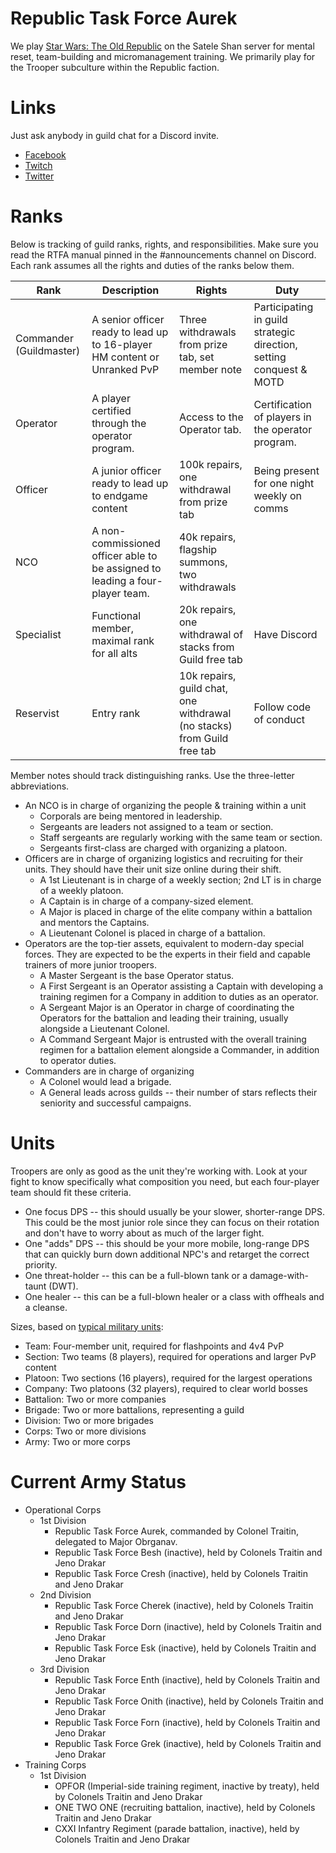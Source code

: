# Republic Task Force Aurek

We play [Star Wars: The Old Republic](http://swtor.com/) on the Satele Shan server for mental reset, team-building and micromanagement training. We primarily play for the Trooper subculture within the Republic faction.

# Links

Just ask anybody in guild chat for a Discord invite.

* [Facebook](https://www.facebook.com/121stAurek/)
* [Twitch](https://www.twitch.tv/121staurek_kittarra)
* [Twitter](https://twitter.com/121staurek)

# Ranks
Below is tracking of guild ranks, rights, and responsibilities. Make sure you read the RTFA manual pinned in the #announcements channel on Discord. Each rank assumes all the rights and duties of the ranks below them.

| Rank | Description | Rights | Duty |
|---|---|---|---|
| Commander (Guildmaster) | A senior officer ready to lead up to 16-player HM content or Unranked PvP | Three withdrawals from prize tab, set member note | Participating in guild strategic direction, setting conquest & MOTD |
| Operator | A player certified through the operator program. | Access to the Operator tab. | Certification of players in the operator program. |
| Officer | A junior officer ready to lead up to endgame content | 100k repairs, one withdrawal from prize tab | Being present for one night weekly on comms |
| NCO | A non-commissioned officer able to be assigned to leading a four-player team. | 40k repairs, flagship summons, two withdrawals | 
| Specialist | Functional member, maximal rank for all alts | 20k repairs, one withdrawal of stacks from Guild free tab  | Have Discord 
| Reservist | Entry rank | 10k repairs, guild chat, one withdrawal (no stacks) from Guild free tab | Follow code of conduct |

Member notes should track distinguishing ranks. Use the three-letter abbreviations.

* An NCO is in charge of organizing the people & training within a unit
  * Corporals are being mentored in leadership.
  * Sergeants are leaders not assigned to a team or section.
  * Staff sergeants are regularly working with the same team or section.
  * Sergeants first-class are charged with organizing a platoon.
* Officers are in charge of organizing logistics and recruiting for their units. They should have their unit size online during their shift.
  * A 1st Lieutenant is in charge of a weekly section; 2nd LT is in charge of a weekly platoon.
  * A Captain is in charge of a company-sized element.
  * A Major is placed in charge of the elite company within a battalion and mentors the Captains.
  * A Lieutenant Colonel is placed in charge of a battalion. 
* Operators are the top-tier assets, equivalent to modern-day special forces. They are expected to be the experts in their field and capable trainers of more junior troopers.
  * A Master Sergeant is the base Operator status.
  * A First Sergeant is an Operator assisting a Captain with developing a training regimen for a Company in addition to duties as an operator.
  * A Sergeant Major is an Operator in charge of coordinating the Operators for the battalion and leading their training, usually alongside a Lieutenant Colonel.
  * A Command Sergeant Major is entrusted with the overall training regimen for a battalion element alongside a Commander, in addition to operator duties.
* Commanders are in charge of organizing 
  * A Colonel would lead a brigade.
  * A General leads across guilds -- their number of stars reflects their seniority and successful campaigns.

# Units

Troopers are only as good as the unit they're working with. Look at your fight to know specifically what composition you need, but each four-player team should fit these criteria.

* One focus DPS -- this should usually be your slower, shorter-range DPS. This could be the most junior role since they can focus on their rotation and don't have to worry about as much of the larger fight.
* One "adds" DPS -- this should be your more mobile, long-range DPS that can quickly burn down additional NPC's and retarget the correct priority.
* One threat-holder -- this can be a full-blown tank or a damage-with-taunt (DWT). 
* One healer -- this can be a full-blown healer or a class with offheals and a cleanse.

Sizes, based on [typical military units](https://www.liveabout.com/u-s-army-military-organization-from-squad-to-corps-4053660):

* Team: Four-member unit, required for flashpoints and 4v4 PvP
* Section: Two teams (8 players), required for operations and larger PvP content
* Platoon: Two sections (16 players), required for the largest operations
* Company: Two platoons (32 players), required to clear world bosses
* Battalion: Two or more companies
* Brigade: Two or more battalions, representing a guild
* Division: Two or more brigades
* Corps: Two or more divisions
* Army: Two or more corps

# Current Army Status

* Operational Corps
  * 1st Division
    * Republic Task Force Aurek, commanded by Colonel Traitin, delegated to Major Obrganav.
    * Republic Task Force Besh (inactive), held by Colonels Traitin and Jeno Drakar
    * Republic Task Force Cresh (inactive), held by Colonels Traitin and Jeno Drakar
  * 2nd Division
    * Republic Task Force Cherek (inactive), held by Colonels Traitin and Jeno Drakar
    * Republic Task Force Dorn (inactive), held by Colonels Traitin and Jeno Drakar
    * Republic Task Force Esk (inactive), held by Colonels Traitin and Jeno Drakar
  * 3rd Division
    * Republic Task Force Enth (inactive), held by Colonels Traitin and Jeno Drakar
    * Republic Task Force Onith (inactive), held by Colonels Traitin and Jeno Drakar
    * Republic Task Force Forn (inactive), held by Colonels Traitin and Jeno Drakar
    * Republic Task Force Grek (inactive), held by Colonels Traitin and Jeno Drakar
* Training Corps
  * 1st Division
    * OPFOR (Imperial-side training regiment, inactive by treaty), held by Colonels Traitin and Jeno Drakar
    * ONE TWO ONE (recruiting battalion, inactive), held by Colonels Traitin and Jeno Drakar
    * CXXI Infantry Regiment (parade battalion, inactive), held by Colonels Traitin and Jeno Drakar
